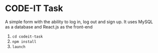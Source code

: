 # CODE-IT Task
 A simple form with the ability to log in, log out and sign up. 
 It uses MySQL as a database and React.js as the front-end 

1. `cd codeit-task`
2. `npm install`
3. `launch`